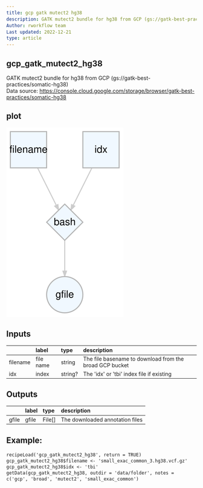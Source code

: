```yaml
---
title: gcp gatk mutect2 hg38
description: GATK mutect2 bundle for hg38 from GCP (gs://gatk-best-practices/somatic-hg38)
Author: rworkflow team
Last updated: 2022-12-21
type: article
---
```

## gcp_gatk_mutect2_hg38
GATK mutect2 bundle for hg38 from GCP (gs://gatk-best-practices/somatic-hg38)<br>Data source: <https://console.cloud.google.com/storage/browser/gatk-best-practices/somatic-hg38>
## plot
![## gcp_gatk_mutect2_hg38](/plots/gcp_gatk_mutect2_hg38.svg)
## Inputs
|         |label     |type    |description                                             |
|:--------|:---------|:-------|:-------------------------------------------------------|
|filename |file name |string  |The file basename to download from the broad GCP bucket |
|idx      |index     |string? |The 'idx' or 'tbi' index file if existing               |
## Outputs
|      |label |type   |description                     |
|:-----|:-----|:------|:-------------------------------|
|gfile |gfile |File[] |The downloaded annotation files |
## Example:
```
recipeLoad('gcp_gatk_mutect2_hg38', return = TRUE)
gcp_gatk_mutect2_hg38$filename <- 'small_exac_common_3.hg38.vcf.gz'
gcp_gatk_mutect2_hg38$idx <- 'tbi'
getData(gcp_gatk_mutect2_hg38, outdir = 'data/folder', notes = c('gcp', 'broad', 'mutect2', 'small_exac_common')
```

